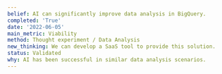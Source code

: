 ```yaml
---
belief: AI can significantly improve data analysis in BigQuery.
completed: 'True'
date: '2022-06-05'
main_metric: Viability
method: Thought experiment / Data Analysis
new_thinking: We can develop a SaaS tool to provide this solution.
status: Validated
why: AI has been successful in similar data analysis scenarios.
---
```

